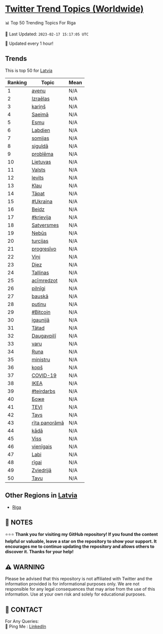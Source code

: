 [Twitter Trend Topics (Worldwide)](https://github.com/ErcinDedeoglu/Twitter-Trend-Topics)
==========


📊 Top 50 Trending Topics For Riga

📆 Last Updated: `2023-02-17 15:17:05 UTC`

🔧 Updated every 1 hour!


## Trends

This is top 50 for [Latvia](</Latvia>)

| Ranking | Topic | Mean |
| ------- | ------------ | ------------ |
| 1 | [avenu](http://twitter.com/search?q=avenu) | N/A |
| 2 | [Izraēlas](http://twitter.com/search?q=Izra%c4%93las) | N/A |
| 3 | [kariņš](http://twitter.com/search?q=kari%c5%86%c5%a1) | N/A |
| 4 | [Saeimā](http://twitter.com/search?q=Saeim%c4%81) | N/A |
| 5 | [Esmu](http://twitter.com/search?q=Esmu) | N/A |
| 6 | [Labdien](http://twitter.com/search?q=Labdien) | N/A |
| 7 | [somijas](http://twitter.com/search?q=somijas) | N/A |
| 8 | [siguldā](http://twitter.com/search?q=siguld%c4%81) | N/A |
| 9 | [problēma](http://twitter.com/search?q=probl%c4%93ma) | N/A |
| 10 | [Lietuvas](http://twitter.com/search?q=Lietuvas) | N/A |
| 11 | [Valsts](http://twitter.com/search?q=Valsts) | N/A |
| 12 | [levits](http://twitter.com/search?q=levits) | N/A |
| 13 | [Klau](http://twitter.com/search?q=Klau) | N/A |
| 14 | [Tāpat](http://twitter.com/search?q=T%c4%81pat) | N/A |
| 15 | [#Ukraina](http://twitter.com/search?q=%23Ukraina) | N/A |
| 16 | [Beidz](http://twitter.com/search?q=Beidz) | N/A |
| 17 | [#krievija](http://twitter.com/search?q=%23krievija) | N/A |
| 18 | [Satversmes](http://twitter.com/search?q=Satversmes) | N/A |
| 19 | [Nebūs](http://twitter.com/search?q=Neb%c5%abs) | N/A |
| 20 | [turcijas](http://twitter.com/search?q=turcijas) | N/A |
| 21 | [progresīvo](http://twitter.com/search?q=progres%c4%abvo) | N/A |
| 22 | [Viņi](http://twitter.com/search?q=Vi%c5%86i) | N/A |
| 23 | [Diez](http://twitter.com/search?q=Diez) | N/A |
| 24 | [Tallinas](http://twitter.com/search?q=Tallinas) | N/A |
| 25 | [acīmredzot](http://twitter.com/search?q=ac%c4%abmredzot) | N/A |
| 26 | [pilnīgi](http://twitter.com/search?q=piln%c4%abgi) | N/A |
| 27 | [bauskā](http://twitter.com/search?q=bausk%c4%81) | N/A |
| 28 | [putinu](http://twitter.com/search?q=putinu) | N/A |
| 29 | [#Bitcoin](http://twitter.com/search?q=%23Bitcoin) | N/A |
| 30 | [igaunijā](http://twitter.com/search?q=igaunij%c4%81) | N/A |
| 31 | [Tātad](http://twitter.com/search?q=T%c4%81tad) | N/A |
| 32 | [Daugavpilī](http://twitter.com/search?q=Daugavpil%c4%ab) | N/A |
| 33 | [varu](http://twitter.com/search?q=varu) | N/A |
| 34 | [Runa](http://twitter.com/search?q=Runa) | N/A |
| 35 | [ministru](http://twitter.com/search?q=ministru) | N/A |
| 36 | [kopš](http://twitter.com/search?q=kop%c5%a1) | N/A |
| 37 | [COVID-19](http://twitter.com/search?q=COVID-19) | N/A |
| 38 | [IKEA](http://twitter.com/search?q=IKEA) | N/A |
| 39 | [#teirdarbs](http://twitter.com/search?q=%23teirdarbs) | N/A |
| 40 | [Боже](http://twitter.com/search?q=%d0%91%d0%be%d0%b6%d0%b5) | N/A |
| 41 | [TEVI](http://twitter.com/search?q=TEVI) | N/A |
| 42 | [Tavs](http://twitter.com/search?q=Tavs) | N/A |
| 43 | [rīta panorāmā](http://twitter.com/search?q=r%c4%abta+panor%c4%81m%c4%81) | N/A |
| 44 | [kādā](http://twitter.com/search?q=k%c4%81d%c4%81) | N/A |
| 45 | [Viss](http://twitter.com/search?q=Viss) | N/A |
| 46 | [vienīgais](http://twitter.com/search?q=vien%c4%abgais) | N/A |
| 47 | [Labi](http://twitter.com/search?q=Labi) | N/A |
| 48 | [rīgai](http://twitter.com/search?q=r%c4%abgai) | N/A |
| 49 | [Zviedrijā](http://twitter.com/search?q=Zviedrij%c4%81) | N/A |
| 50 | [Tavu](http://twitter.com/search?q=Tavu) | N/A |



## Other Regions in [Latvia](</Latvia>)

* [Riga](</Latvia/Riga.md>)



## 📝 NOTES

⭐⭐⭐ **Thank you for visiting my GitHub repository! If you found the content helpful or valuable, leave a star on the repository to show your support. It encourages me to continue updating the repository and allows others to discover it. Thanks for your help!**


## ⚠️ WARNING

Please be advised that this repository is not affiliated with Twitter and the information provided is for informational purposes only. We are not responsible for any legal consequences that may arise from the use of this information. Use at your own risk and solely for educational purposes.


## 📨 CONTACT

 For Any Queries:  
            🏓 Ping Me : [LinkedIn](https://www.linkedin.com/in/ercindedeoglu/)
